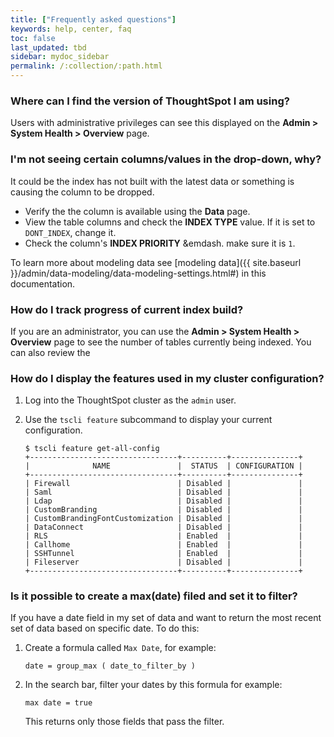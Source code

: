 ```yaml
---
title: ["Frequently asked questions"]
keywords: help, center, faq
toc: false
last_updated: tbd
sidebar: mydoc_sidebar
permalink: /:collection/:path.html
---
```


### Where can I find the version of ThoughtSpot I am using?

Users with administrative privileges can see this displayed on the **Admin >
System Health > Overview** page.

### I'm not seeing certain columns/values in the drop-down, why?

It could be the index has not built with the latest data or something
is causing the column to be dropped.

* Verify the the column is available using the **Data** page.
* View the table columns and check the **INDEX TYPE** value. If it is set to `DONT_INDEX`, change it.
* Check the column's  **INDEX PRIORITY** &emdash. make sure it is `1`.

To learn more about modeling data see [modeling data]({{ site.baseurl }}/admin/data-modeling/data-modeling-settings.html#) in this documentation.


### How do I track progress of current index build?

If you are an administrator, you can use the **Admin > System Health >
Overview** page to see the number of tables currently being indexed. You can also review the

### How do I display the features used in my cluster configuration?

1. Log into the ThoughtSpot cluster as the `admin` user.
2. Use the `tscli feature` subcommand to display your current configuration.

    ```
    $ tscli feature get-all-config
    +---------------------------------+----------+---------------+
    |              NAME               |  STATUS  | CONFIGURATION |
    +---------------------------------+----------+---------------+
    | Firewall                        | Disabled |               |
    | Saml                            | Disabled |               |
    | Ldap                            | Disabled |               |
    | CustomBranding                  | Disabled |               |
    | CustomBrandingFontCustomization | Disabled |               |
    | DataConnect                     | Disabled |               |
    | RLS                             | Enabled  |               |
    | Callhome                        | Enabled  |               |
    | SSHTunnel                       | Enabled  |               |
    | Fileserver                      | Disabled |               |
    +---------------------------------+----------+---------------+
    ```

### Is it possible to create a max(date) filed and set it to filter?

If you have a date field in my set of data and want to return the most recent set of
data based on specific date. To do this:

1. Create a formula called `Max Date`, for example:

    ```
    date = group_max ( date_to_filter_by )
    ```

2. In the search bar, filter your dates by this formula for example:

    ```
    max date = true
    ```

    This returns only those fields that pass the filter.
